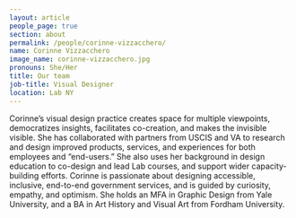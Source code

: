 ```yaml
---
layout: article
people_page: true
section: about
permalink: /people/corinne-vizzacchero/
name: Corinne Vizzacchero
image_name: corinne-vizzacchero.jpg
pronouns: She/Her
title: Our team
job-title: Visual Designer
location: Lab NY
---
```


Corinne’s visual design practice creates space for multiple viewpoints, democratizes insights, facilitates co-creation, and makes the invisible visible. She has collaborated with partners from USCIS and VA to research and design improved products, services, and experiences for both employees and “end-users.” She also uses her background in design education to co-design and lead Lab courses, and support wider capacity-building efforts. Corinne is passionate about designing accessible, inclusive, end-to-end government services, and is guided by curiosity, empathy, and optimism. She holds an MFA in Graphic Design from Yale University, and a BA in Art History and Visual Art from Fordham University.
